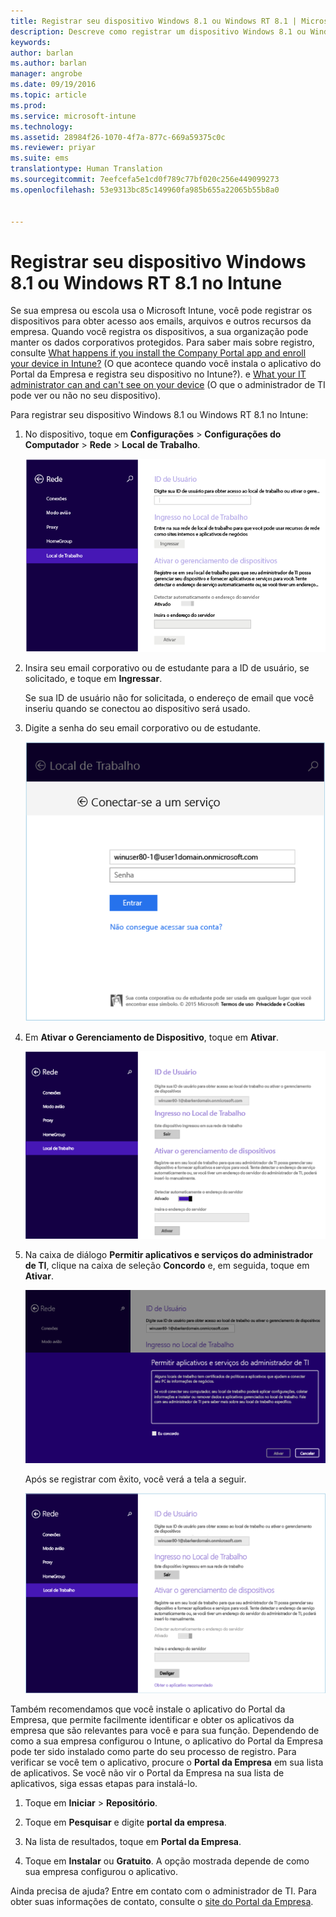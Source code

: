 ```yaml
---
title: Registrar seu dispositivo Windows 8.1 ou Windows RT 8.1 | Microsoft Intune
description: Descreve como registrar um dispositivo Windows 8.1 ou Windows RT 8.1 no Intune
keywords: 
author: barlan
ms.author: barlan
manager: angrobe
ms.date: 09/19/2016
ms.topic: article
ms.prod: 
ms.service: microsoft-intune
ms.technology: 
ms.assetid: 28984f26-1070-4f7a-877c-669a59375c0c
ms.reviewer: priyar
ms.suite: ems
translationtype: Human Translation
ms.sourcegitcommit: 7eefcefa5e1cd0f789c77bf020c256e449099273
ms.openlocfilehash: 53e9313bc85c149960fa985b655a22065b55b8a0


---
```



# Registrar seu dispositivo Windows 8.1 ou Windows RT 8.1 no Intune

Se sua empresa ou escola usa o Microsoft Intune, você pode registrar os dispositivos para obter acesso aos emails, arquivos e outros recursos da empresa. Quando você registra os dispositivos, a sua organização pode manter os dados corporativos protegidos. Para saber mais sobre registro, consulte [What happens if you install the Company Portal app and enroll your device in Intune?](what-happens-if-you-install-the-company-portal-app-and-enroll-your-device-in-intune-windows.md) (O que acontece quando você instala o aplicativo do Portal da Empresa e registra seu dispositivo no Intune?). e [What your IT administrator can and can't see on your device](what-can-your-it-administrator-see-when-you-enroll-your-device-in-intune-windows.md) (O que o administrador de TI pode ver ou não no seu dispositivo).


Para registrar seu dispositivo Windows 8.1 ou Windows RT 8.1 no Intune:

1.  No dispositivo, toque em **Configurações** &gt; **Configurações do Computador** &gt; **Rede** &gt; **Local de Trabalho**.

    ![nav-to-workplace](./media/W81-1-workplacejoin.png)

2.  Insira seu email corporativo ou de estudante para a ID de usuário, se solicitado, e toque em **Ingressar**.

    Se sua ID de usuário não for solicitada, o endereço de email que você inseriu quando se conectou ao dispositivo será usado.

3.  Digite a senha do seu email corporativo ou de estudante.

    ![type-password](./media/W81-2-workplacesettings_signin.png)

4.  Em **Ativar o Gerenciamento de Dispositivo**, toque em **Ativar**.

    ![turn-on-device-management](./media/W81-3-dev-mgt-turn-on.png)

5.  Na caixa de diálogo **Permitir aplicativos e serviços do administrador de TI**, clique na caixa de seleção **Concordo** e, em seguida, toque em **Ativar**.

    ![turn-on-allow-apps-services](./media/W81-4-agree-allow-apps-services.png)

    Após se registrar com êxito, você verá a tela a seguir.

    ![enrollment-complete](./media/W81-5-enrolled-done.png)

Também recomendamos que você instale o aplicativo do Portal da Empresa, que permite facilmente identificar e obter os aplicativos da empresa que são relevantes para você e para sua função. Dependendo de como a sua empresa configurou o Intune, o aplicativo do Portal da Empresa pode ter sido instalado como parte do seu processo de registro. Para verificar se você tem o aplicativo, procure o **Portal da Empresa** em sua lista de aplicativos. Se você não vir o Portal da Empresa na sua lista de aplicativos, siga essas etapas para instalá-lo.

1.  Toque em **Iniciar** &gt; **Repositório**.

2.  Toque em **Pesquisar** e digite **portal da empresa**.

3.  Na lista de resultados, toque em **Portal da Empresa**.

4.  Toque em **Instalar** ou **Gratuito**. A opção mostrada depende de como sua empresa configurou o aplicativo.

Ainda precisa de ajuda? Entre em contato com o administrador de TI. Para obter suas informações de contato, consulte o [site do Portal da Empresa](http://portal.manage.microsoft.com).



<!--HONumber=Oct16_HO2-->


